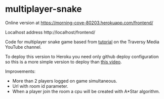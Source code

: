 # multiplayer-snake

Online version at https://morning-cove-80203.herokuapp.com/frontend/

Localhost address http://localhost/frontend/

Code for multiplayer snake game based from [tutorial](https://www.youtube.com/watch?v=ppcBIHv_ZPs) on the Traversy Media YouTube channel.

To deploy this version to Heroku you need only github deploy configuration so this is a more simple version to deploy than [this video](https://www.youtube.com/watch?v=M9RDYkFs-EQ).

Improvements:

* More than 2 players logged on game simultaneous.
* Url with room id parameter.
* When a player join the room a cpu will be created with A*Star algorithm.
